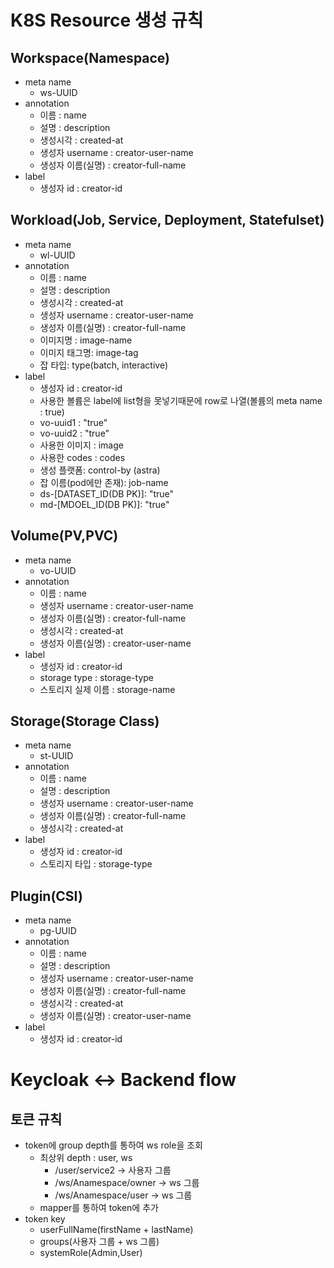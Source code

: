 # K8S Resource 생성 규칙

## Workspace(Namespace)

- meta name
    - ws-UUID
- annotation
    - 이름 : name
    - 설명 : description
    - 생성시각 : created-at
    - 생성자 username : creator-user-name
    - 생성자 이름(실명) : creator-full-name
- label
    - 생성자 id : creator-id

## Workload(Job, Service, Deployment, Statefulset)

- meta name
    - wl-UUID
- annotation
    - 이름 : name
    - 설명 : description
    - 생성시각 : created-at
    - 생성자 username : creator-user-name
    - 생성자 이름(실명) : creator-full-name
    - 이미지명 : image-name
    - 이미지 태그명: image-tag
    - 잡 타입: type(batch, interactive)
- label
    - 생성자 id : creator-id
    - 사용한 볼륨은 label에 list형을 못넣기때문에 row로 나열(볼륨의 meta name : true)
    - vo-uuid1 : "true"
    - vo-uuid2 : "true"
    - 사용한 이미지 : image
    - 사용한 codes : codes
    - 생성 플랫폼: control-by (astra)
    - 잡 이름(pod에만 존재): job-name
    - ds-[DATASET_ID(DB PK)]: "true"
    - md-[MDOEL_ID(DB PK)]: "true"

## Volume(PV,PVC)

- meta name
    - vo-UUID
- annotation
    - 이름 : name
    - 생성자 username : creator-user-name
    - 생성자 이름(실명) : creator-full-name
    - 생성시각 : created-at
    - 생성자 이름(실명) : creator-user-name
- label
    - 생성자 id : creator-id
    - storage type : storage-type
    - 스토리지 실제 이름 : storage-name

## Storage(Storage Class)

- meta name
    - st-UUID
- annotation
    - 이름 : name
    - 설명 : description
    - 생성자 username : creator-user-name
    - 생성자 이름(실명) : creator-full-name
    - 생성시각 : created-at
- label
    - 생성자 id : creator-id
    - 스토리지 타입 : storage-type

## Plugin(CSI)

- meta name
    - pg-UUID
- annotation
    - 이름 : name
    - 설명 : description
    - 생성자 username : creator-user-name
    - 생성자 이름(실명) : creator-full-name
    - 생성시각 : created-at
    - 생성자 이름(실명) : creator-user-name
- label
    - 생성자 id : creator-id

# Keycloak <-> Backend flow

## 토큰 규칙

- token에 group depth를 통하여 ws role을 조회
    - 최상위 depth : user, ws
        - /user/service2 -> 사용자 그룹
        - /ws/Anamespace/owner -> ws 그룹
        - /ws/Anamespace/user -> ws 그룹
    - mapper를 통하여 token에 추가
- token key
    - userFullName(firstName + lastName)
    - groups(사용자 그룹 + ws 그룹)
    - systemRole(Admin,User)
